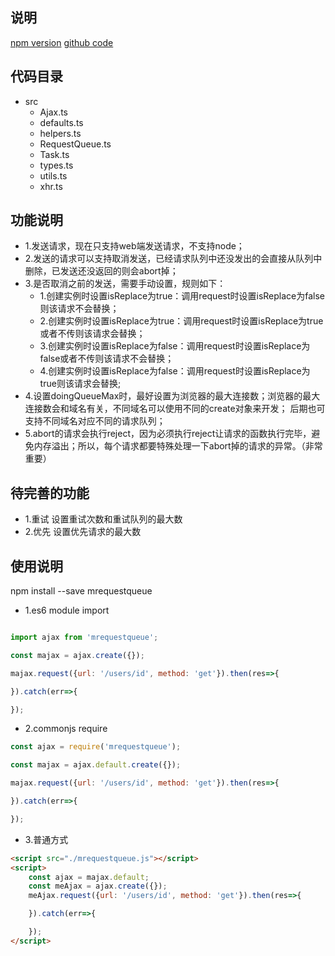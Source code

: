 ## 说明
[npm version](https://www.npmjs.com/package/mrequestqueue)
[github code](https://github.com/mawenjieproject/mrequestqueue.git)

## 代码目录
- src
    - Ajax.ts
    - defaults.ts
    - helpers.ts
    - RequestQueue.ts
    - Task.ts
    - types.ts
    - utils.ts
    - xhr.ts

## 功能说明
- 1.发送请求，现在只支持web端发送请求，不支持node；
- 2.发送的请求可以支持取消发送，已经请求队列中还没发出的会直接从队列中删除，已发送还没返回的则会abort掉；
- 3.是否取消之前的发送，需要手动设置，规则如下：
    - 1.创建实例时设置isReplace为true：调用request时设置isReplace为false则该请求不会替换；
    - 2.创建实例时设置isReplace为true：调用request时设置isReplace为true或者不传则该请求会替换；
    - 3.创建实例时设置isReplace为false：调用request时设置isReplace为false或者不传则该请求不会替换；
    - 4.创建实例时设置isReplace为false：调用request时设置isReplace为true则该请求会替换;
- 4.设置doingQueueMax时，最好设置为浏览器的最大连接数；浏览器的最大连接数会和域名有关，不同域名可以使用不同的create对象来开发；
    后期也可支持不同域名对应不同的请求队列；
- 5.abort的请求会执行reject，因为必须执行reject让请求的函数执行完毕，避免内存溢出；所以，每个请求都要特殊处理一下abort掉的请求的异常。（非常重要）

## 待完善的功能
- 1.重试 设置重试次数和重试队列的最大数
- 2.优先 设置优先请求的最大数

## 使用说明

npm install --save mrequestqueue

- 1.es6 module import

```javascript

import ajax from 'mrequestqueue';

const majax = ajax.create({});

majax.request({url: '/users/id', method: 'get'}).then(res=>{

}).catch(err=>{

});
```

- 2.commonjs require
```javascript
const ajax = require('mrequestqueue');

const majax = ajax.default.create({});

majax.request({url: '/users/id', method: 'get'}).then(res=>{

}).catch(err=>{

});
```

- 3.普通方式

```html
<script src="./mrequestqueue.js"></script>
<script>
    const ajax = majax.default;
    const meAjax = ajax.create({});
    meAjax.request({url: '/users/id', method: 'get'}).then(res=>{

    }).catch(err=>{

    });
</script>
```